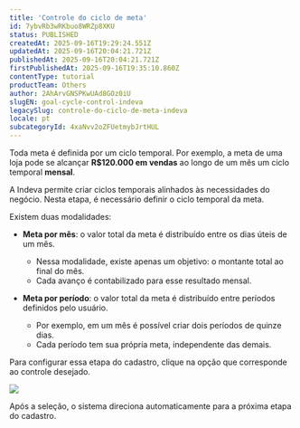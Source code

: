 ```yaml
---
title: 'Controle do ciclo de meta'
id: 7ybvRb3wRKbuo8WRZp8XKU
status: PUBLISHED
createdAt: 2025-09-16T19:29:24.551Z
updatedAt: 2025-09-16T20:04:21.721Z
publishedAt: 2025-09-16T20:04:21.721Z
firstPublishedAt: 2025-09-16T19:35:10.860Z
contentType: tutorial
productTeam: Others
author: 2AhArvGNSPKwUAd8GOz0iU
slugEN: goal-cycle-control-indeva
legacySlug: controle-do-ciclo-de-meta-indeva
locale: pt
subcategoryId: 4xaNvv2oZFUetmybJrtHUL
---
```


Toda meta é definida por um ciclo temporal. Por exemplo, a meta de uma loja pode se alcançar **R$120.000 em vendas** ao longo de um mês um ciclo temporal **mensal**.  

A Indeva permite criar ciclos temporais alinhados às necessidades do negócio. Nesta etapa, é necessário definir o ciclo temporal da meta.  

Existem duas modalidades:  

- **Meta por mês**: o valor total da meta é distribuído entre os dias úteis de um mês.  
  - Nessa modalidade, existe apenas um objetivo: o montante total ao final do mês.  
  - Cada avanço é contabilizado para esse resultado mensal.  

- **Meta por período**: o valor total da meta é distribuído entre períodos definidos pelo usuário.  
  - Por exemplo, em um mês é possível criar dois períodos de quinze dias.  
  - Cada período tem sua própria meta, independente das demais.  

Para configurar essa etapa do cadastro, clique na opção que corresponde ao controle desejado.  

![](https://cdn.statically.io/gh/vtexdocs/help-center-content/refs/heads/main/docs/pt/tutorials/indeva-by-vtex/cadastro-de-metas/controle-do-ciclo-de-meta-indeva_1.PNG)

Após a seleção, o sistema direciona automaticamente para a próxima etapa do cadastro.  

